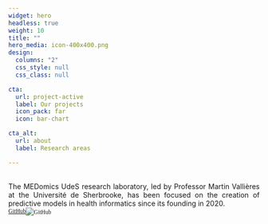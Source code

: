 ```yaml
---
widget: hero
headless: true
weight: 10
title: ""
hero_media: icon-400x400.png
design:
  columns: "2"
  css_style: null
  css_class: null

cta:
  url: project-active
  label: Our projects
  icon_pack: far
  icon: bar-chart

cta_alt:
  url: about
  label: Research areas

---
```

<br>
<div style="text-align: justify;">
The MEDomics UdeS research laboratory, led by Professor Martin Vallières at the Université de Sherbrooke, has been 
focused on the creation of predictive models in health informatics since its founding in 2020.
</div>


  <div style="text-align: left; white-space: nowrap; display: flex; align-items: center; margin-left: auto;">
  <a class="fa-brands fa-square-github fa-2x" href="https://github.com/MEDomics-UdeS" target="_blank" rel="noopener noreferrer">
    <small style="font-family: serif; align-self: flex-end;"> GitHub </small>
  </a>
  <a class="medomicslabsite fa-2x" href="https://github.com/MEDomics-UdeS" target="_blank" rel="noopener noreferrer" 
     style="display: flex; align-items: center; text-decoration: none; margin-right: 10px;">
    <img src="/media/albums/general-images/medomicslab.png" style="max-width: 2em">
    <small style="font-family: serif; align-self: flex-end;"> GitHub </small>
  </a>
</div>
<br>
  
  <div style="text-align: center; display: none;">
    {{< gallery album="general-images" >}}
  </div>
  
